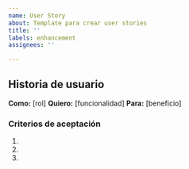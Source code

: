 ```yaml
---
name: User Story
about: Template para crear user stories
title: ''
labels: enhancement
assignees: ''

---
```


## Historia de usuario
**Como:** [rol]
**Quiero:** [funcionalidad]
**Para:** [beneficio]

### Criterios de aceptación
1. 
2. 
3.
